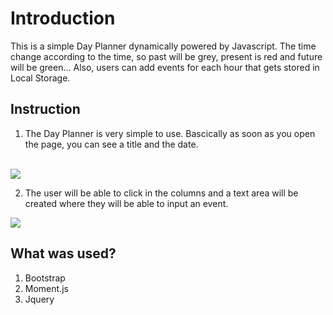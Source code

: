 # Introduction

This is a simple Day Planner dynamically powered by Javascript. The time change according to the time, so past will be grey, present is red and future will be green... Also, users can add events for each hour that gets stored in Local Storage. 

## Instruction

1. The Day Planner is very simple to use. Bascically as soon as you open the page, you can see a title and the date.
<br>

<img src ="images/screenshot(29).png">

2. The user will be able to click in the columns and a text area will be created where they will be able to input an event.


<img src ="images/screenshot(28).png">

## What was used?

1. Bootstrap
2. Moment.js
3. Jquery
